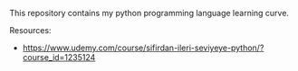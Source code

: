 This repository contains my python programming language learning curve.

Resources: 

* https://www.udemy.com/course/sifirdan-ileri-seviyeye-python/?course_id=1235124
